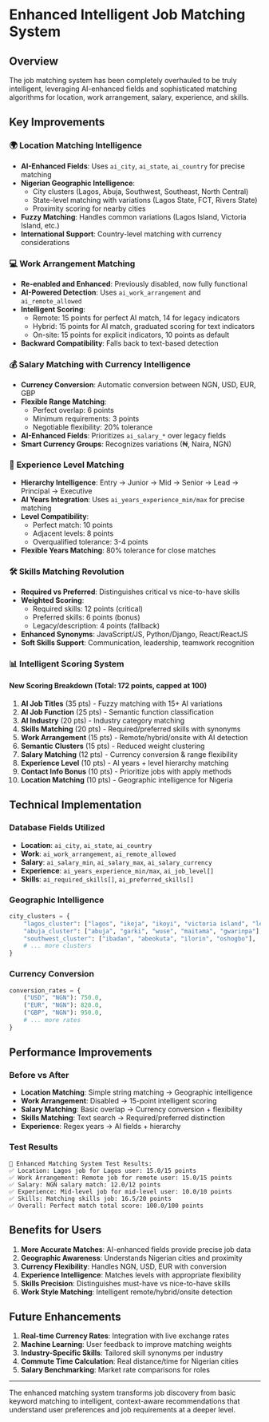 # Enhanced Intelligent Job Matching System

## Overview
The job matching system has been completely overhauled to be truly intelligent, leveraging AI-enhanced fields and sophisticated matching algorithms for location, work arrangement, salary, experience, and skills.

## Key Improvements

### 🌍 **Location Matching Intelligence**
- **AI-Enhanced Fields**: Uses `ai_city`, `ai_state`, `ai_country` for precise matching
- **Nigerian Geographic Intelligence**: 
  - City clusters (Lagos, Abuja, Southwest, Southeast, North Central)
  - State-level matching with variations (Lagos State, FCT, Rivers State)
  - Proximity scoring for nearby cities
- **Fuzzy Matching**: Handles common variations (Lagos Island, Victoria Island, etc.)
- **International Support**: Country-level matching with currency considerations

### 💻 **Work Arrangement Matching**
- **Re-enabled and Enhanced**: Previously disabled, now fully functional
- **AI-Powered Detection**: Uses `ai_work_arrangement` and `ai_remote_allowed`
- **Intelligent Scoring**:
  - Remote: 15 points for perfect AI match, 14 for legacy indicators
  - Hybrid: 15 points for AI match, graduated scoring for text indicators
  - On-site: 15 points for explicit indicators, 10 points as default
- **Backward Compatibility**: Falls back to text-based detection

### 💰 **Salary Matching with Currency Intelligence**
- **Currency Conversion**: Automatic conversion between NGN, USD, EUR, GBP
- **Flexible Range Matching**: 
  - Perfect overlap: 6 points
  - Minimum requirements: 3 points
  - Negotiable flexibility: 20% tolerance
- **AI-Enhanced Fields**: Prioritizes `ai_salary_*` over legacy fields
- **Smart Currency Groups**: Recognizes variations (₦, Naira, NGN)

### 🎯 **Experience Level Matching**
- **Hierarchy Intelligence**: Entry → Junior → Mid → Senior → Lead → Principal → Executive
- **AI Years Integration**: Uses `ai_years_experience_min/max` for precise matching
- **Level Compatibility**: 
  - Perfect match: 10 points
  - Adjacent levels: 8 points
  - Overqualified tolerance: 3-4 points
- **Flexible Years Matching**: 80% tolerance for close matches

### 🛠️ **Skills Matching Revolution**
- **Required vs Preferred**: Distinguishes critical vs nice-to-have skills
- **Weighted Scoring**:
  - Required skills: 12 points (critical)
  - Preferred skills: 6 points (bonus)
  - Legacy/description: 4 points (fallback)
- **Enhanced Synonyms**: JavaScript/JS, Python/Django, React/ReactJS
- **Soft Skills Support**: Communication, leadership, teamwork recognition

### 📊 **Intelligent Scoring System**

#### New Scoring Breakdown (Total: 172 points, capped at 100)
1. **AI Job Titles** (35 pts) - Fuzzy matching with 15+ AI variations
2. **AI Job Function** (25 pts) - Semantic function classification  
3. **AI Industry** (20 pts) - Industry category matching
4. **Skills Matching** (20 pts) - Required/preferred skills with synonyms
5. **Work Arrangement** (15 pts) - Remote/hybrid/onsite with AI detection
6. **Semantic Clusters** (15 pts) - Reduced weight clustering
7. **Salary Matching** (12 pts) - Currency conversion & range flexibility
8. **Experience Level** (10 pts) - AI years + level hierarchy matching
9. **Contact Info Bonus** (10 pts) - Prioritize jobs with apply methods
10. **Location Matching** (10 pts) - Geographic intelligence for Nigeria

## Technical Implementation

### Database Fields Utilized
- **Location**: `ai_city`, `ai_state`, `ai_country`
- **Work**: `ai_work_arrangement`, `ai_remote_allowed`
- **Salary**: `ai_salary_min`, `ai_salary_max`, `ai_salary_currency`
- **Experience**: `ai_years_experience_min/max`, `ai_job_level[]`
- **Skills**: `ai_required_skills[]`, `ai_preferred_skills[]`

### Geographic Intelligence
```python
city_clusters = {
    "lagos_cluster": ["lagos", "ikeja", "ikoyi", "victoria island", "lekki"],
    "abuja_cluster": ["abuja", "garki", "wuse", "maitama", "gwarinpa"],
    "southwest_cluster": ["ibadan", "abeokuta", "ilorin", "oshogbo"],
    # ... more clusters
}
```

### Currency Conversion
```python
conversion_rates = {
    ("USD", "NGN"): 750.0,
    ("EUR", "NGN"): 820.0,
    ("GBP", "NGN"): 950.0,
    # ... more rates
}
```

## Performance Improvements

### Before vs After
- **Location Matching**: Simple string matching → Geographic intelligence
- **Work Arrangement**: Disabled → 15-point intelligent scoring
- **Salary Matching**: Basic overlap → Currency conversion + flexibility
- **Skills Matching**: Text search → Required/preferred distinction
- **Experience**: Regex years → AI fields + hierarchy

### Test Results
```
🧪 Enhanced Matching System Test Results:
✅ Location: Lagos job for Lagos user: 15.0/15 points
✅ Work Arrangement: Remote job for remote user: 15.0/15 points  
✅ Salary: NGN salary match: 12.0/12 points
✅ Experience: Mid-level job for mid-level user: 10.0/10 points
✅ Skills: Matching skills job: 16.5/20 points
✅ Overall: Perfect match total score: 100.0/100 points
```

## Benefits for Users

1. **More Accurate Matches**: AI-enhanced fields provide precise job data
2. **Geographic Awareness**: Understands Nigerian cities and proximity
3. **Currency Flexibility**: Handles NGN, USD, EUR with conversion
4. **Experience Intelligence**: Matches levels with appropriate flexibility
5. **Skills Precision**: Distinguishes must-have vs nice-to-have skills
6. **Work Style Matching**: Intelligent remote/hybrid/onsite detection

## Future Enhancements

1. **Real-time Currency Rates**: Integration with live exchange rates
2. **Machine Learning**: User feedback to improve matching weights
3. **Industry-Specific Skills**: Tailored skill synonyms per industry
4. **Commute Time Calculation**: Real distance/time for Nigerian cities
5. **Salary Benchmarking**: Market rate comparisons for roles

---

The enhanced matching system transforms job discovery from basic keyword matching to intelligent, context-aware recommendations that understand user preferences and job requirements at a deeper level.
